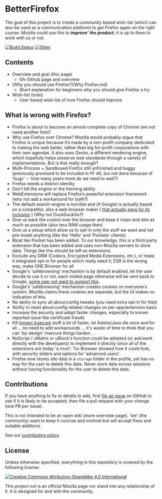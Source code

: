 # BetterFirefox

The goal of this project is to create a community based wish-list (which can also be used as a communication platform) to get Firefox again on the right course. Mozilla could use this to ***improve' the product***; it is up to them to work with us or not.

[![Build Status](https://travis-ci.org/CHEF-KOCH/BetterFireFox.svg?branch=master)](https://travis-ci.org/BetterFireFox)
[![Gitter](https://badges.gitter.im/CHEF-KOCH/BetterFireFox.svg)](https://gitter.im/CHEF-KOCH/BetterFireFox?utm_source=badge&utm_medium=badge&utm_campaign=pr-badge)


## Contents

- Overview and goal (this page)
    - Gh-Github page and overview
- [Why you should use Firefox?](Why Firefox.md)
    - Short explanation for beginners why you should give Firefox a try
- Wish-list (todo)
    - User based wish-list of how Firefox should improve


## What is wrong with Firefox?

* Firefox is about to become an almost complete copy of Chrome (we not need another fork!)
* Why use Firefox over Chrome? Mozilla would probably argue that Firefox is unique because it’s made by a non-profit company dedicated to making the web better, rather than big for-profit corporations with their own agendas. It also uses Gecko, a different rendering engine, which hopefully helps preserve web standards through a variety of implementations. But is that really enough?
* Multi-Process + Sandboxed Firefox still unfinished and buggy (previously promised to be included in FF 46, but not done because of 'bugs' -- how many years more do we need to wait?)
* Firefox needs a distinct identity
* Don't kill the engine or the theming ability
* WebExtensions will replace Firefox’s powerful extension framework (why not add a workaround for both?)
* The default search-engine is horrible and (if Google) is actually based on a competitor, also a web browser maker [ [that actually pays for its inclusion](https://duckduckgo.com/?q=mozilla+search+engine+money) ] (Why not DuckDuckGo?)
* Give us back the control over the browser and keep it clean and slim as much as possible (also less RAM usage then)
* Give us a setup which allow us to opt-in only the stuff we want and not pre-install anything (like the 'Hello' and 'Pockets' clients)
* Bloat like Pocket has been added. To our knowledge, this is a third-party extension that has been added and uses non-Mozilla servers to store data. Things like this should be left as extensions.
* Exclude any DRM (Codecs, Encrypted Media Extensions, etc.), or make it integrated opt-in for people which really need it; ESR is the wrong way, make ONE Browser for all
* Google's 'safebrowsing' mechanism is by default enabled, let the user decide to use it or not, each visited page otherwise will be sent back to Google, [some user not want to support this](https://en.wikipedia.org/wiki/Firefox#Criticism). 
* Google's 'safebrowsing' mechanism creates cookies on everyone's system.  Mozilla claims these cookies are separate, but the UI makes no indication of this.
* No ability to sync all about:config tweaks (you need extra opt-in for that)
* Ability to reset about:config related changes on per-app/extension basis 
* Increase the security and adapt faster changes, especially to known reported issue like certificate frauds
* Kill [known insecure](https://www.mozilla.org/en-US/security/known-vulnerabilities/) stuff a lot of faster, let Adobe/Java die once and for all ... no need to add workarounds ... it's waste of time to think that you can 'by-design' insecure things harden ...
* NoScript / uMatrix or uBlock's function could be adopted (or ask/work directly with the developers) to implement it directly since all of the extensions are today 'a must'. Tor Browser showed how it could look, with security sliders and options for 'advanced users'.
* Firefox now stores site data in a `storage` folder in the profile, yet has no way for the user to delete this data.  Never store data across sessions without having functionality for the user to delete this data.


## Contributions

If you have anything to fix or details to add, first [file an issue](https://github.com/CHEF-KOCH/BetterFireFox/issues) on GitHub to see if it is likely to be accepted, then file a pull request with your change (one PR per issue).

This is not intended to be an open wiki (more overview page), 'we' (the community) want to keep it concise and minimal but will accept fixes and suitable additions.

See our [contributing policy](CONTRIBUTING.md).



## License

Unless otherwise specified, everything in this repository is covered by the following license:

[![Creative Commons Attribution-ShareAlike 4.0 International](https://licensebuttons.net/l/by-sa/4.0/88x31.png)](http://creativecommons.org/licenses/by-sa/4.0/)

This project not is an official Mozilla page nor stand into any relationship of it.  It is designed for and with the community.
